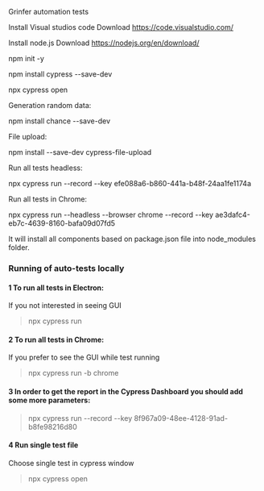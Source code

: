 Grinfer automation tests

Install Visual studios code
Download https://code.visualstudio.com/

Install node.js
Download https://nodejs.org/en/download/

npm init -y

npm install cypress --save-dev

npx cypress open

Generation random data:

npm install chance --save-dev

File upload:

npm install --save-dev cypress-file-upload

Run all tests headless:

npx cypress run --record --key efe088a6-b860-441a-b48f-24aa1fe1174a

Run all tests in Chrome:

npx cypress run --headless --browser chrome --record --key ae3dafc4-eb7c-4639-8160-bafa09d07fd5

It will install all components based on package.json file into node_modules folder.

### Running of auto-tests locally

#### 1 To run all tests in Electron:
If you not interested in seeing GUI
> npx cypress run

#### 2 To run all tests in Chrome:
If you prefer to see the GUI while test running
> npx cypress run -b chrome

#### 3 In order to get the report in the Cypress Dashboard you should add some more parameters:
> npx cypress run --record --key 8f967a09-48ee-4128-91ad-b8fe98216d80

#### 4 Run single test file
Choose single test in cypress window
> npx cypress open
